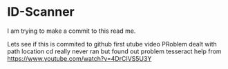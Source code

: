 # ID-Scanner

I am trying to make a commit to this read me. 


Lets see if this is commited to github
first utube video
PRoblem dealt with path location cd really never ran but found out problem
tesseract help from
https://www.youtube.com/watch?v=4DrCIVS5U3Y